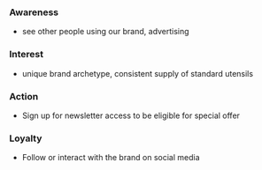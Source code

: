 ### Awareness 
- see other people using our brand, advertising 

### Interest 
- unique brand archetype, consistent supply of standard utensils

### Action
- Sign up for newsletter access to be eligible for special offer

### Loyalty
- Follow or interact with the brand on social media 
